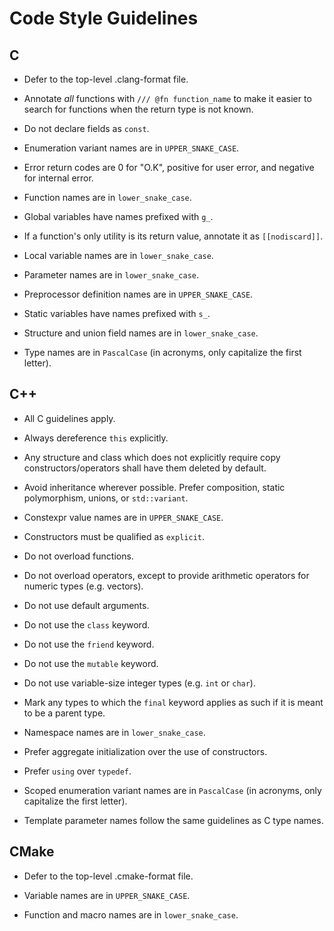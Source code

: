 # Code Style Guidelines

## C

- Defer to the top-level .clang-format file.

- Annotate *all* functions with `/// @fn function_name` to make it easier to search for functions when the return type is not known.
- Do not declare fields as `const`.
- Enumeration variant names are in `UPPER_SNAKE_CASE`.
- Error return codes are 0 for "O.K", positive for user error, and negative for internal error.
- Function names are in `lower_snake_case`.
- Global variables have names prefixed with `g_`.
- If a function's only utility is its return value, annotate it as `[[nodiscard]]`.
- Local variable names are in `lower_snake_case`.
- Parameter names are in `lower_snake_case`.
- Preprocessor definition names are in `UPPER_SNAKE_CASE`.
- Static variables have names prefixed with `s_`.
- Structure and union field names are in `lower_snake_case`.
- Type names are in `PascalCase` (in acronyms, only capitalize the first letter).

## C++

- All C guidelines apply.

- Always dereference `this` explicitly.
- Any structure and class which does not explicitly require copy constructors/operators shall have them deleted by default.
- Avoid inheritance wherever possible. Prefer composition, static polymorphism, unions, or `std::variant`.
- Constexpr value names are in `UPPER_SNAKE_CASE`.
- Constructors must be qualified as `explicit`.
- Do not overload functions.
- Do not overload operators, except to provide arithmetic operators for numeric types (e.g. vectors).
- Do not use default arguments.
- Do not use the `class` keyword.
- Do not use the `friend` keyword.
- Do not use the `mutable` keyword.
- Do not use variable-size integer types (e.g. `int` or `char`).
- Mark any types to which the `final` keyword applies as such if it is meant to be a parent type.
- Namespace names are in `lower_snake_case`.
- Prefer aggregate initialization over the use of constructors.
- Prefer `using` over `typedef`.
- Scoped enumeration variant names are in `PascalCase` (in acronyms, only capitalize the first letter).
- Template parameter names follow the same guidelines as C type names.

## CMake

- Defer to the top-level .cmake-format file.

- Variable names are in `UPPER_SNAKE_CASE`.
- Function and macro names are in `lower_snake_case`.
